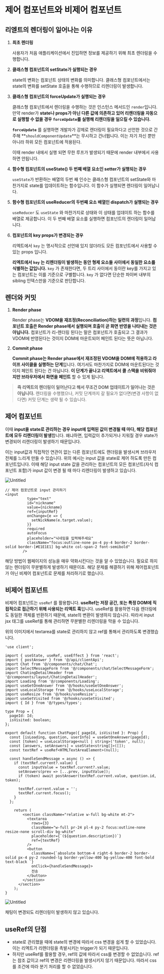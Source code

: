 # 제어 컴포넌트와 비제어 컴포넌트

## 리엗트의 렌더링이 일어나는 이유

1. **최초 렌더링**
    
    사용자가 처음 애플리케이션에서 진입하면 정보를 제공하기 위해 최초 렌더링을 수행합니다.
    
2. **클래스형 컴포넌트의 setState가 실행되는 경우**
    
    state의 변화는 컴포넌트 상태의 변화를 의미합니다. 클래스형 컴포넌트에서는 state의 변화를 setState 호출을 통해 수행하므로 리렌더링이 발생합니다. 
    
3. **클래스형 컴포넌트의 forceUpdate가 실행되는 경우**
    
    클래스형 컴포넌트에서 렌더링을 수행하는 것은 인스턴스 메서드인 `render`입니다. 만약 render가 **state나 props가 아닌 다른 값에 의존하고 있어 리렌더링을 자동으로 실행할 수 없을 경우 `forceUpdate`를 실행해 리렌더링을 일으킬 수 있습니다.**
    
    **`forceUpdate`** 를 실행하면 개발자가 강제로 렌더링이 필요하다고 선언한 것으로 간주해 **`shouldComponentUpdate`**는 무시하고 건너뜁니다. 이는 자기 자신 뿐만 아니라 하위 모든 컴포넌트에 적용된다. 
    
    이때 render 내에서 실행 되면 무한 루프가 발생되기 때문에 render 내부에서 사용하면 안됩니다. 
    
4. **함수형 컴포넌트의 useState() 두 번째 배열 요소인 setter가 실행되는 경우**
    
    `useState`가 반환하는 배열의 두번 째 인수는 클래스형 컴포넌트의 setState와 마찬가지로 state를 업데이트하는 함수입니다. 이 함수가 실행되면 렌더링이 일어납니다.
    
5. **함수형 컴포넌트의 useReducer의 두번째 요소 배열인 dispatch가 실행되는 경우**
    
    `useReducer` 도 `useState` 와 마찬가지로 상태와 이 상태를 업데이트 하는 함수를 배열로 제공합니다. 이 두 번째 배열 요소를 실행하면 컴포넌트의 렌더링이 일어납니다. 
    
6. **컴포넌트의 key props가 변경되는 경우**
    
    리엑트에서 `key` 는 명시적으로 선언돼 있지 않더라도 모든 컴포넌트에서 사용할 수 있는 props 입니다. 
    
    **리엑트에서 `key` 는 리렌더링이 발생하는 동안 형제 요소들 사이에서 동일한 요소를 식별하는 값입니다.** `key` 가 존재한다면, 두 트리 사이에서 동이란 key를 가지고 있는 컴포넌트는 이를 기준으로 구별합니다. `key` 가 없다면 단순한 파이버 내부의 sibling 인덱스만을 기준으로 판단합니다. 
    

## 렌더와 커밋

1. **Render phase**
    
    Render phase는 **VDOM을 재조정(Reconciliation)하는 일련의 과정**입니다. **컴포넌트 호출은 Render phase에서 실행되며 호출이 곧 화면 반영을 나타내는 것은 아닙니다.** 컴포넌트가 리-렌더링 된다는 말은 컴포넌트가 호출되고 그 결과가 VDOM에 반영된다는 것이지 DOM에 마운트되어 페인트 된다는 뜻은 아닙니다.
    
2. **Commit phase**
    
    **Commit phase는 Render phase에서 재조정된 VDOM을 DOM에 적용하고 라이프 사이클을 실행하는 단계**입니다. 여기서도 마찬가지로 DOM에 마운트된다는 것이지 페인트 된다는 건 아닙니다. **이 단계가 끝나고 리액트에서 콜 스택을 비워줘야지만 브라우저에서 화면을 페인트** 할 수 있게 됩니다.
    

> **즉 리엑트의 렌더링이 일어난다고 해서 무조건 DOM 업데이트가 일어나는 것은 아닙니다.** 렌더링을 수행했으나, 커밋 단계까지 갈 필요가 없다면(변경 사항이 없다면) 커밋 단계는 생략 될 수 있습니다.
> 

## 제어 컴포넌트

이때 **input을 state로 관리하는 경우 input에 입력된 값이 변경될 때 마다, 해당 컴포넌트에 모두 리렌더링이 발생**합니다. 왜냐하면, 입력값이 추가되거나 지워질 경우 state가 변경되어 리렌더링이 발생하기 때문입니다. 

이는 input값과 직접적인 연관이 없는 다른 컴포넌트에도 랜더링을 발생시켜 브라우저 전체를 느리게 만들 수 있습니다.  위의 예시는 input 값을 state로 제어 하도록 만든 컴포넌트입니다. 이때 해당 input state 값을 관리하는 컴포넌트의 모든 컴포넌트(자식 컴포넌트 포함)가 input 값이 변경 될 때 마다 리렌더링이 발생하고 있습니다. 

![Untitled](./react_rendering//Untitled.png)

```tsx
// 제어 컴포넌트로 input 관리하기
<input
          type="text"
          id="nickname"
          value={nickname}
          ref={inputRef}
          onChange={e => {
            setNickName(e.target.value);
          }}
          required
          autoFocus
          placeholder="닉네임을 입력해주세요"
          className="focus:outline-none px-4 py-4 border-2 border-solid border-[#E1E1E1] bg-white col-span-2 font-semibold"
        />
```

해당 방법이 웹페이지의 성능을 매우 약화시킨다는 것을 알 수 있었습니다. 필요로 하지 않는 렌더링이 무분별하게 발생하기 때문이죠. 해당 문제를 해결하기 위해 제어컴포넌트가 아닌 비제어 컴포넌트로 문제를 처리하기로 했습니다. 

## 비제어 컴포넌트

비제어 컴포넌트는 `useRef` 를 활용합니다. **useRef는 저장 공간, 또는 특정 DOM에 직접적으로 접근하기 위해 사용되는 리액트 훅**입니다. useRef를 활용하면 다음 렌더링에도 동일한 객체를 반환하기 때문에, state의 변환이 발생하지 않습니다. 따라서 input jsx 태그를 useRef를 통해 관리하면 무분별한 리렌더링을 막을 수 있습니다.

위의 이미지에서 textarea를 state로 관리하지 않고 ref를 통해서 관리하도록 변경했습니다. 

```tsx
'use client';

import { useState, useRef, useEffect } from 'react';
import { postAnswer } from '@/api/clientApi';
import Chat from '@/components/chat/Chat';
import SelectMessageForm from '@/components/chat/SelectMessageForm';
import ChatingDetailHeader from '@/components/layout/ChatingDetailHeader';
import Loading from '@/components/Loading';
import useGetOneAnswer from '@/hooks/useGetOneAnswer';
import useLocalStorage from '@/hooks/useLocalStorage';
import useResize from '@/hooks/useResize';
import useSetVisited from '@/hooks/useSetVisited';
import { Id } from '@/types/types';

type Prop = {
  pageId: Id;
  isVisited: boolean;
};

export default function ChatPage({ pageId, isVisited }: Prop) {
  const [isLoading, question, userInfo] = useGetOneAnswer(pageId);
  const [token] = useLocalStorage<null | string>('token', null);
  const [answers, setAnswers] = useState<string[]>([]);
  const textRef = useRef<HTMLTextAreaElement>(null);

  const handleSendMessage = async () => {
    if (textRef.current?.value) {
      const inputValue = textRef.current?.value;
      setAnswers(prev => [...prev, inputValue]);
      if (token) await postAnswer(textRef.current.value, question.id, token);

      textRef.current.value = '';
      textRef.current.focus();
    }
  };

    return (
        <section className="relative w-full bg-white mt-2">
          <textarea
            rows={3}
            className="w-full pr-24 pl-4 py-2 focus:outline-none resize-none scroll-div bg-white"
            placeholder={`(${question.description})`}
            ref={textRef}
          />
          <button
            className={`absolute bottom-4 right-6 border-2 border-solid px-4 py-2 rounded-lg border-yellow-400 bg-yellow-400 font-bold text-black `}
            onClick={handleSendMessage}>
            전송
          </button>
        </section>
      </section>
    );
}
```

![Untitled](./react_rendering//Untitled%201.png)

채팅이 변경되도 리렌더링이 발생하지 않고 있습니다. 

## useRef의 단점

- state로 관리했을 때에 state의 변경에 따라서 css 변경을 쉽게 할 수 있었습니다. 이는 리엑트가 리렌더링을 촉발시키는 trigger가 되기 때문입니다.
- 하지만 useRef를 활용할 경우, ref의 값에 따라서 css를 변경할 수 없었습니다. ref 는 참조 값이고 ref의 변경은 리렌더링을 발생시키지 않기 때문입니다. 따라서 css를 조건에 따라 분기 처리를 할 수 없었습니다.